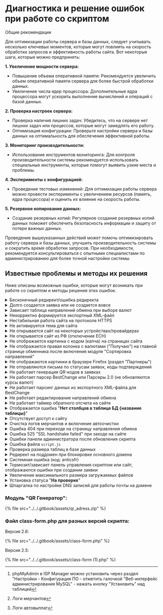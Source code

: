 # Диагностика и решение ошибок при работе со скриптом

Общие рекомендации

Для оптимизации работы сервера и базы данных, следует учитывать несколько ключевых моментов, которые могут повлиять на скорость обработки запросов и эффективность работы сайта. Вот некоторые шаги, которые можно предпринять:

**1. Увеличение мощности сервера:**

* Повышение объема оперативной памяти: Рекомендуется увеличить объем оперативной памяти сервера для более быстрой обработки данных.
* Увеличение числа ядер процессора: Дополнительные ядра процессора могут ускорить выполнение вычислений и операций с базой данных.

**2. Проверка настроек сервера:**

* Проверка наличия лишних задач: Убедитесь, что на сервере нет лишних задач или процессов, которые могут замедлять его работу.
* Оптимизация конфигурации: Проверьте настройки сервера и базы данных на оптимальность для обеспечения эффективной работы.

**3. Мониторинг производительности:**

* Использование инструментов мониторинга: Для контроля производительности системы рекомендуется использовать специальные инструменты, которые помогут выявить узкие места и проблемы.

**4. Эксперименты с конфигурацией:**

* Проведение тестовых изменений: Для оптимизации работы сервера можно провести эксперименты с увеличением ресурсов (память, ядра процессора) и оценить их влияние на скорость работы.

**5. Резервное копирование данных:**

* Создание резервных копий: Регулярное создание резервных копий данных поможет обеспечить безопасность информации и защиту от потери важных данных.

Проведение вышеуказанных действий может помочь оптимизировать работу сервера и базы данных, улучшить производительность системы и сократить время обработки запросов. При необходимости, рекомендуется консультироваться с опытными специалистами по администрированию для более точной настройки системы.

## Известные проблемы и методы их решения

Ниже описаны возможные ошибки, которые могут возникать при работе со скриптом и методы решения этих ошибок.

<details>

<summary>Бесконечный редирект/ошибка редиректа</summary>

При бесконечной переадресации в настройках панели управления сервером (ISP Manager или другая) установите галочку напротив пункта "**Перенаправлять HTTP-запросы в HTTPS**" (пример для ISP Manager)

![](<../../.gitbook/assets/image (313).png>)

</details>

<details>

<summary>Долго создается заявка или не создается вовсе</summary>

Отключите SMTP-сервер в разделе "**Сообщения -> E-mail шаблоны**", если вы используете исходящую почту, после этого проверьте скорость создания заявки.

Если заявка будет создаваться быстрее, то необходимо сменить SMTP сервер на [один из рекомендуемых нами](https://premium.gitbook.io/main/osnovnye-nastroiki/uvedomleniya-administratoram-i-polzovatelyam/uvedomleniya-po-e-mail#nastroika-smtp).

![](<../../.gitbook/assets/image (1515).png>)

</details>

<details>

<summary>Зависает таблица направлений обмена при выборе валют</summary>

Установите настройки кэширования в ЛК Cloudflare — выберите опцию "**No query string**" в разделе "**Caching**" -> "**Configuration**"

<img src="../../.gitbook/assets/image (767).png" alt="" data-size="original">

</details>

<details>

<summary>Некорректно формируется экспортный XML-файл</summary>

Если вместо экспортного XML-файла отображается ошибка валидации файла, это чаще всего означает, что в файлах скрипта могут быть первые пустые строки в одном или некоторых файлах.

![](<../../.gitbook/assets/image (1565).png>)

Так будет выглядеть открытый локально XML-файл, скачанный со страницы в браузере (ПКМ -> "Сохранить как -> XML-файл"

![](<../../.gitbook/assets/image (1564).png>)

Для устранения ошибки необходимо найти файлы с пустыми строками. Для этого:

Найдите корневую папку сайта (из-под root часто это `var/www/www-root/data/www/имя_домена`), заходим в неё - `cd var/www/www-root/data/www/имя_домена`

Из-под пользователя для сайта аналогично, но путь к корню короче (`cd www/имя_домена`)

Затем выполните команду поиска пустых первых строк для поиска по всем файлам сайта:

`find . -name "*.php" -type f -exec sh -c 'if [ "$(head -n 1 "$1" | tr -d "\n")" = "" ]; then echo "$1: empty first line"; fi' _ {} \;`

В ответе будут все файлы, у которых первая строка пустая.

![](<../../.gitbook/assets/image (1567).png>)

Найдите вручную все найденные файлы на сервере, откройте их и удалите пустые строки.

Также проблема при формировании файла может заключаться в том, что на 1 строке в файле отстутствует информация о кодировке и версии XML (prolog) — в этом случае стоит перезалить [файлы скрипта для обновления](https://premiumexchanger.com/uscripts/) поверх существующих файлов на сервере (из-под <mark style="color:green;">пользователя, созданного для сайта</mark>, не <mark style="color:red;">root</mark>!).

![](<../../.gitbook/assets/image (1622).png>)

</details>

<details>

<summary>Нестабильная работа сайта на протоколе HTTPS</summary>

Проверьте, как указан домен в разделе "**Настройки**" -> "**Общие**" в панели администратора, должен быть указан как **https://ваш\_домен**

![](<../../.gitbook/assets/image (1367).png>)

Проверьте как указан домен в БД (таблица `xxxx_options`), должен быть указан как **https://ваш\_домен**

![](<../../.gitbook/assets/image (1369).png>)

Открыть БД вы можете в панели управления ISP Manager, раздел "Базы данных"

![](<../../.gitbook/assets/image (1523).png>)

![](<../../.gitbook/assets/image (1525).png>)

Если кнопка "**Web-интерфейс**" отсутствует, установите phpMyAdmin.

phpMyAdmin для работы с БД в ISP Manager можно установить через раздел "**Настройки** - **Конфигурация ПО"** - отметить галочкой "**Веб-интерфейс администрирования MySQL**" - нажать кнопку "**Установить**" над таблицей (действия производить из-под <mark style="color:red;">root</mark>)

В личном кабинете Cloudflare установите тип шифрования как **Flexible** в разделе "**SSL/TLS**" -> "**Overview**"

![](<../../.gitbook/assets/image (1370).png>)

<mark style="background-color:red;">Если же у вас используете самоподписанный сертификат, выпущенный не в ЛК Cloudflare - выберите пункт "</mark><mark style="background-color:red;">**Full (Encrypts end-to-end, using a self signed certificate on the server)**</mark><mark style="background-color:red;">"</mark>

Уберите галочку постоянного редиректа на HTTPS в настройках сайта в ISP Manager

![](<../../.gitbook/assets/image (1524).png>)

![](<../../.gitbook/assets/image (1368).png>)

</details>

<details>

<summary>Не активируется тема для сайта</summary>

Если при активации темы отображается ошибка `Unclosed '{' on line ...` :

![](<../../.gitbook/assets/image (1827).png>)

Активируйте опцию `short_open_tag` в файле конфигурации PHP (`php.ini`).&#x20;

Для этого зайдите в ISP Manager под пользователем <mark style="color:red;">**root**</mark> и перейдите в настройки PHP (или откройте файл `php.ini` на сервере, если не используете ISP Manager):

![](<../../.gitbook/assets/image (1829).png>)

В поиске в правом верхнем углу наберите `short` и активируйте отображаемую опцию.

![](<../../.gitbook/assets/image (1828).png>)

После этого активируйте тему, которая отображала ошибку.

</details>

<details>

<summary>Не открывается сайт на некоторых устройствах/провайдерах</summary>

Отключите проксирование в личном кабинете Cloudflare. Перейдите в раздел "**DNS**" ➔ "**Records**" и начните редактирование А-записи.

<mark style="color:red;">**Обращаем ваше внимание, что отключение проксирования позволит злоумышленникам найти реальный IP-адрес вашего сервера и отключит защиту от DDoS-атак. Отключайте проксирование только в крайних случаях.**</mark>

<figure><img src="../../.gitbook/assets/image (42).png" alt=""><figcaption></figcaption></figure>

Отключите проксирование в столбце "**Proxy status**"

<figure><img src="../../.gitbook/assets/image (43).png" alt=""><figcaption></figcaption></figure>

Сохраните изменения.

<figure><img src="../../.gitbook/assets/image (44).png" alt=""><figcaption></figcaption></figure>

После этих действий сайт должен открываться на всех устройствах и провайдерах.

</details>

<details>

<summary>Не открывается сайт из РФ (отключение ECH)</summary>

Роскомнадзор начал блокировать Cloudflare.

Cloudflare принудительно включил всем своим пользователям шифрование заголовка SNI (Server Name Indication). Это значит, что при использовании опции невозможно узнать, к какому сайту происходит подключение через HTTPS. Роскомнадзор отреагировал на это и заблокировал сайты, использующие эту технологию.

Как результат, многие сайты которые используют Cloudflare, оказались недоступны для многих пользователей из РФ.

Если вам нужно отключить Encrypted Client Hello (ECH) для вашего домена на Cloudflare, выполните следующие шаги. Этот процесс включает проверку текущего статуса ECH, а затем его отключение через Cloudflare.

<mark style="color:red;">**Обращаем ваше внимание, что отключение опции ECH не гарантирует доступ к сайту, но этот способ помогает в большинстве случаев.**</mark>

**Проверка, включен ли ECH**

Сначала необходимо проверить, включен ли ECH для вашего домена. Для этого перейдите по следующей ссылке, заменив **example.com** на ваш домен:

[https://dns.google.com/query?name=**example.com**\&type=HTTPS](https://dns.google.com/query?name=example.com\&type=HTTPS)

![](<../../.gitbook/assets/image (2107).png>)

Если в ответе есть параметр **`ech=`**, это подтверждает поддержку ECH. Если ECH включен, то переходите к следующему шагу.

\---------------------------------------------------------------------------------------------------------

## Если у вас <mark style="color:red;">бесплатный тариф</mark> Cloudflare:

<mark style="color:orange;">**На бесплатном тарифе доступно отключение ECH только через API сервиса.**</mark>

Вам потребуются:

* E-mail — почта от вашего аккаунта в Cloudflare
* **Global API Key** — ключ для аутентификации запросов
* **Zone ID** — это уникальный ID вашей зоны (домена) в Cloudflare

1. **Global API Key**. Перейдите на страницу Cloudflare по следующей ссылке и скопируйте ваш глобальный API-ключ: [https://dash.cloudflare.com/profile/api-tokens](https://dash.cloudflare.com/profile/api-tokens)

![](<../../.gitbook/assets/image (109).png>)

![](<../../.gitbook/assets/image (110).png>)

2. **Zone ID**. Перейдите в управление вашим доменом на Cloudflare и прокрутите вниз страницу. Найдите строку **Zone ID** и скопируйте её.

![](<../../.gitbook/assets/image (108).png>)

### **Отключение ECH через curl (вариант 1):**

Теперь, когда у вас есть Global API Key и Zone ID, вы можете отключить ECH с помощью `curl`.&#x20;

#### Установите curl​.

Curl — это инструмент для отправки HTTP-запросов, который понадобится для взаимодействия с API Cloudflare.

1.  На Windows:

    Скачайте и установите curl с [официального сайта](https://curl.se/).

    * Для CMD
      1. Нажмите Win + R.
      2. Введите cmd и нажмите Enter.
      3.  Проверьте версию, выполнив команду:\
          CMD:

          {% code overflow="wrap" %}
          ```bash
          curl --version
          ```
          {% endcode %}
    * Для Powershell
      1. Нажмите Win + R.
      2. Введите cmd и нажмите Enter.
      3.  Проверьте версию, выполнив команду:\
          Powershell:

          {% code overflow="wrap" %}
          ```bash
          curl.exe --version
          ```
          {% endcode %}
2.  На Linux/MacOS: Обычно `curl` уже установлен. Проверьте, выполнив команду:\
    Bash:

    {% code overflow="wrap" %}
    ```bash
    curl --version
    ```
    {% endcode %}

Теперь, когда у вас есть Zone ID и API Key, выполните следующую команду:

* `{ZONE_ID}` замените на Zone ID Взятого из панели управления dash.cloudflare.com
* `{ACCOUNT_EMAIL}` — замените на вашу почту от dash.cloudflare.com.
* `{GLOBAL_API_KEY}` — замените на ваш API Key

Windows CMD:

{% code overflow="wrap" %}
```bash
curl -X PATCH "https://api.cloudflare.com/client/v4/zones/{ZONE_ID}/settings/ech" ^
     -H "X-Auth-Email: {ACCOUNT_EMAIL}" ^
     -H "X-Auth-Key: {GLOBAL_API_KEY}" ^
     -H "Content-Type: application/json" ^
     --data "{\"id\":\"ech\",\"value\":\"off\"}"
```
{% endcode %}

Windows Powershell:

{% code overflow="wrap" %}
```bash
curl -Method PATCH "https://api.cloudflare.com/client/v4/zones/{ZONE_ID}/settings/ech" `
    -Headers @{
        "X-Auth-Email" = "{ACCOUNT_EMAIL}";
        "X-Auth-Key" = "{GLOBAL_API_KEY}";
        "Content-Type" = "application/json"
    } `
    -Body '{"id":"ech","value":"off"}'
```
{% endcode %}

Linux:

{% code overflow="wrap" %}
```bash
curl -X PATCH "https://api.cloudflare.com/client/v4/zones/{ZONE_ID}/settings/ech" \
     -H "X-Auth-Email: {ACCOUNT_EMAIL}" \
     -H "X-Auth-Key: {GLOBAL_API_KEY}" \
     -H "Content-Type: application/json" \
     --data '{"id":"ech","value":"off"}'
```
{% endcode %}

Если запрос выполнен правильно, Cloudflare вернёт ответ, подтверждающий отключение ECH:

{% code overflow="wrap" %}
```bash
{"result":{"id":"ech","value":"off","modified_on":null,"editable":true},"success":true,"errors":[],"messages":[]}
```
{% endcode %}

### **Отключение ECH через Postman (вариант 2):**

Ту же процедуру можно проделать при помощи Postman. Postman — инструмент для тестирования API, который позволяет отправлять запросы к серверу, получать от него ответы и анализировать их. Он поддерживает работу с протоколом HTTPS и позволяет создавать запросы с использованием заголовков, параметров и тела. Это позволяет тестировать API, которые используют шифрованные соединения для обеспечения безопасности передачи данных.

Для отключения ECH в Postman создайте следующий запрос, выбрав метод PATCH. В запросе замените `zone_id` на ваш Zone ID.:

{% code overflow="wrap" %}
```
https://api.cloudflare.com/client/v4/zones/zone_id/settings/ech
```
{% endcode %}

Во вкладке `Headers` добавьте ключи:

* `X-Auth-Email` — адрес электронной почты, привязанный к вашему аккаунту Cloudflare;
* `X-Auth-Key` — ваш Global API Key;
* `Content-Type` — в столбце `Value` укажите значение `application/json`.

![](<../../.gitbook/assets/image (112).png>)

В **Body** выберите **raw** и введите следующий JSON:

![](<../../.gitbook/assets/image (113).png>)

```
{"id": "ech", "value": "off"}
```

И нажмите кнопку `Send`.

![](<../../.gitbook/assets/image (114).png>)

## Если у вас <mark style="color:green;">платный тариф</mark> Cloudflare:

1. Авторизуйтесь в Cloudflare.
2. Выберите ваш сайт.
3. Зайдите в раздел SSL/TLS.
4. Перейдите во вкладку Edge Certificates.
5. Найдите параметр Encrypted Client Hello (ECH).
6. Просто выключите эту опцию, поставив её в состояние Off.

![](<../../.gitbook/assets/image (111).png>)

</details>

<details>

<summary>Не отображается картинка с кодом (капча) на страницах сайта</summary>

Установите права на запись (например, 777) для папки `/wp-content/pn_uploads/captcha/ или /wp-content/uploads/captcha/`.

![](https://2722984412-files.gitbook.io/~/files/v0/b/gitbook-x-prod.appspot.com/o/spaces%2Fm9kqZXsNykrN6VyxxXBO%2Fuploads%2FyUtYC77gja8gTCQ5Qa1y%2Fimage.png?alt=media\&token=e0f8b816-5622-42f8-ac21-ebf06d9654ee)

Если вы не знаете как это сделать, то обратитесь в службу поддержки хостинга с данным вопросом.

</details>

<details>

<summary>Не отображается правая колонка с валютами ("Получаю") на главной странице обменника после включения модуля "Сортировка направлений"</summary>

Выполните "**Шаг 3**" в разделе "**Настройки обменника**" -> "**Миграция**" в блоке "**Специальные шаги миграции**" — валюты в таблице на главной должны начать отображаться корректно.

![](<../../.gitbook/assets/image (1888).png>)

![](<../../.gitbook/assets/image (1889).png>)

</details>

<details>

<summary>Не отображаются картинки в браузере Firefox (раздел "Партнеры")</summary>

![](<../../.gitbook/assets/image (382).png>)![](<../../.gitbook/assets/image (384).png>)

Причина: некорректный экспорт исходных svg-изображений.

Решение:

1. Загрузить и распаковать архив с картинками в папку `/wp-content/uploads/partners/` на сервере
2. В админ-панели сайта в разделе "**Партнёры**" необходимо прописать новый путь до картинок (пример:`/wp-content/uploads/partners/bestchange.svg`)\
   ![](<../../.gitbook/assets/image (387).png>)
3. Загрузка файлов не поверх существующих файлов с их заменой, а в отдельную папку решает проблему с работой кэша Cloudflare и браузера

</details>

<details>

<summary>Не отправляются письма по статусам заявок, коды подтверждений</summary>

Возможно, домен был помечен как рассылающий спам, поэтому письма проходят через фильтры — необходимо уточнить информацию у техподдержки провайдера.

Свяжитесь с вашим хостинг-провайдером и уточните, не блокирует ли он отправку писем. Возможно, существуют ограничения на сервере (к примеру, [релей](https://korporativnaya-pochta.com/articles/smart-relay-zaschita-ot-spama-dlya-korporativnoy-pochty)), которые мешают доставке электронной почты.

Если содержимое письма выглядит подозрительно для почтовых сервисов, можно попробовать его дополнить или изменить, чтобы избежать проблем с доставкой.

Измените тему отправляемого письма для статуса "**Новая заявка**" на менее формальную. Возможно, при отправке письма активируется фильтр на SMTP-сервере, который блокирует доставку.

Если письма приходят только некоторым пользователям сайта или попадают в папку "Спам" - проверьте наличие [SPF и/или DKIM записей](https://neuropassenger.ru/dostavlyaemost-pisem/) для вашего домена и сконфигурируйте их при необходимости.

* [Проверка SPF записи](https://mxtoolbox.com/spf.aspx)
* [Проверка DKIM-записи](https://mxtoolbox.com/dkim.aspx)

</details>

<details>

<summary>Не работает генерация QR-кодов в заявках</summary>

В версии модуля "**QR код генератор**" 2.5.2 был заменен сервис для генерации кодов для более стабильной работы — обновите модуль до актуальной версии по [инструкции](https://premium.gitbook.io/main/osnovnye-nastroiki/faq/kak-obnovit-faily-na-servere#moduli-skripta).

[Ссылка на скачивание модуля напрямую](https://2574066779-files.gitbook.io/~/files/v0/b/gitbook-x-prod.appspot.com/o/spaces%2Fm9kqZXsNykrN6VyxxXBO%2Fuploads%2FfYDoTZNwTpp1UzsalKcy%2Fqr_adress.zip?alt=media\&token=f0d2c22e-8619-45d3-9bb4-e141746ec080).

Шорткод в шаблонах для статусов заявок менять не потребуется.

</details>

<details>

<summary>Не работает парсер BestChange или Парсеры 2.0 (не обновляются курсы валют)</summary>

<img src="../../.gitbook/assets/image (1260).png" alt="" data-size="original">

Вероятно, файлы на сервер были загружены под рутом (root), а должны загружаться под пользователем для сайта - необходимо сменить владельца файлов и директорий. Порядок действий:

* скачайте корневую папку со всеми файлами как архив на ПК
* удалите эти файлы на сервере под рутом
* зайдите в ISP Manager под пользователем, созданным для сайта
* загрузите архив на сервер и распакуйте его по тому же пути

</details>

<details>

<summary>Не работает парсинг данных из экспортного XML-файла для BestChange</summary>

В панели управления CloudFlare включите [Bot Fight Mode](https://developers.cloudflare.com/bots/get-started/free/).\
![](<../../.gitbook/assets/image (2090).png>)

Fight Mode имеет отдельный список исключений — дополнительно добавьте в него IP-адрес **`162.19.29.225`**, вне зависимости от того, как вы настроили другие правила.

![](<../../.gitbook/assets/image (2091).png>)

</details>

<details>

<summary>Не работает редактирование направлений обмена</summary>



![](<../../.gitbook/assets/image (1983).png>)

Замените на вашем сервере файл по пути `wp-content/plugins/premiumbox/premium/includes/class-form.php` (файл находится [внизу этой страницы](https://premium.gitbook.io/main/osnovnye-nastroiki/faq/diagnostika-i-reshenie-oshibok-pri-rabote-so-skriptom#fail-class-form.php-dlya-raznykh-versii-skripta).

Обратите внимание, что файл **всегда** должен загружаться только для соответствующей версии скрипта и только из-под пользователя, созданного для сайта (<mark style="color:red;">**не root!**</mark>).

<img src="../../.gitbook/assets/image (1982).png" alt="" data-size="original">

</details>

<details>

<summary>Не работает таймер обратного отсчета на сайте</summary>

Если вместо таймера (конструкция `[js_timer][bid_delete_time][/js_timer]`) отображается "---"\
![](<../../.gitbook/assets/image (1891).png>)\
в разделе "**Настройки**" -> "**Основные настройки**" установите формат даты любой, <mark style="color:red;">**кроме**</mark> d/m/Y:

![](<../../.gitbook/assets/image (1893).png>)

</details>

<details>

<summary>Отображается ошибка "<strong>Нет столбцов в таблице БД {название таблицы}</strong>"</summary>

Переактивируйте основной плагин (Premium Exchanger) в разделе "**Плагины**".

![](<../../.gitbook/assets/image (513).png>)![](<../../.gitbook/assets/image (514).png>)

Затем отключите режим обновления в разделе "**Настройки обменника**" → "**Основные настройки**".

![](<../../.gitbook/assets/image (515).png>)

После этого недостающие столбцы будут созданы в таблице.

</details>

<details>

<summary>Отсутствует доступ к сайту</summary>

![](<../../.gitbook/assets/image (1261).png>)

Необходимо найти таблицу XXXX\_options в вашей БД через Phpmyadmin или Adminer и проверить поля **home** и **siteurl** (должен быть указать ваш актуальный домен)\
\
<mark style="color:blue;">phpMyAdmin в ISP Manager можно установить через раздел "Настройки — Конфигурация ПО — отметить галочкой "Веб-интерфейс администрирования MySQL" - нажать кнопку "Установить" над таблицей</mark>

</details>

<details>

<summary>Очистка логов мерчантов и включение автоочистки</summary>

При долгой работе модулей "Логи мерчантов" и "Логи автовыплат" записанные логи могут относительно быстро заполнить БД и могут возникнуть ошибки при работе с сайтом, если не включена автоочистка логов.

<mark style="color:red;">Рекомендуем включать логирование только на время настройки модулей мерчантов, при стабильной работе приема средств и автовыплат логи можно отключить.</mark>

Вы можете настроить автоматическую очистку логов в разделе "Настройки - Настройки логирования":\
![](<../../.gitbook/assets/image (1371).png>)

В разделе "**Настройки**" -> "**Cron**" скопируйте ссылку для задания cron и создайте задание на сервере по [инструкции](https://premium.gitbook.io/rukovodstvo-polzovatelya/osnovnye-nastroiki/faq/kak-sozdat-zadanie-cron-na-servere) (время выполнения - раз в 24 часа или реже).

![](<../../.gitbook/assets/image (672).png>)![](<../../.gitbook/assets/image (673).png>)\
\
Если логи не очищаются через соответствующий раздел по кнопке "Удалить логи", то требуется очистить логи через БД.\
![](<../../.gitbook/assets/image (1372).png>)

Необходимо зайти в БД через PhpMyAdmin[^1]/Adminer и открыть таблицу [`xxxx_merch_logs`](#user-content-fn-2)[^2] (на всякий случай сделайте бэкап БД перед очисткой таблицы)

Перейдите в веб-интерфейс БД.&#x20;

<img src="../../.gitbook/assets/image (775).png" alt="" data-size="original">

_Если веб-интерфейс недоступен_ — _откройте к нему доступ по инструкции:_

_Как узнать какой файрволл установлен на сервере: под <mark style="color:red;">root-пользователем</mark> зайдите в панель ISPmanager, в консоли Shell выполните команду **`ufw status numbered`**_ — &#x435;_&#x441;ли будут выведены правила, то отключение правил производится командой **`ufw disable`**. После работ с базой данных **обязательно** включите правила обратно командой **`ufw enable`**._

_Если будет выведена команда **`Command 'ufw' not found`**, значит правила настроены в **iptables**_ — _чтобы отключить правила там, нужно выполнить команду **`iptables -P INPUT ACCEPT && iptables -P FORWARD ACCEPT`**, а после работ с базой данных перезагрузить сервер_ — _правила включатся автоматически_

Найдите таблицу `xxxx_merch_logs` (где xxxx - ваш префикс таблицы).

![](<../../.gitbook/assets/image (776).png>)

Перейдите на вкладке "Операции/Operations".

![](<../../.gitbook/assets/image (774).png>)

Очистите таблицу по нажатию "TRUNCATE"

![](<../../.gitbook/assets/image (773).png>)

Подтвердите очистку данных.

![](<../../.gitbook/assets/image (777).png>)

Повторите действия для таблицы [`xxxx_ap_logs`](#user-content-fn-3)[^3].

</details>

<details>

<summary>Ошибка 404 при переходе на страницу направления обмена</summary>

Скорее всего, у вас включен модуль "**Тире в направлении обмена**" в разделе "**Модули**", но не сохранены настройки для применения изменений — вы можете отключить его или оставить включенным (на ваше усмотрение).

![](<../../.gitbook/assets/image (605).png>)

Перейдите  в раздел "**Настройки -> Постоянные ссылки**" и нажмите на кнопку "**Сохранить изменения**", ничего не меняя на самой странице.

![](<../../.gitbook/assets/image (606).png>)

После этого проверьте отображение направлений обмена. Если изменения не будут сразу же отображаться — [сбросьте кэш в Cloudflare](https://premium.gitbook.io/main/osnovnye-nastroiki/faq/kak-sbrosit-kesh-v-cloudflare) (если используете его).

</details>

<details>

<summary>Ошибка 525 "SSL handshake failed" при заходе на сайте</summary>

Ошибка "SSL handshake failed" указывает на то, что произошла проблема при установлении защищенного соединения между клиентом (обычно это браузер) и сервером.

В настройках личного кабинета в Cloudflare в разделе "SSL/TLS" установите параметр "Your SSL/TLS encryption mode" как "Flexible"

<img src="../../.gitbook/assets/image (779).png" alt="" data-size="original">

</details>

<details>

<summary>Ошибки панели администратора после обновления скрипта</summary>

Проверьте содержимое файла userdata.php по [инструкции](https://premium.gitbook.io/rukovodstvo-polzovatelya/pered-nachalom-raboty/instrukciya-po-obnovleniyu#ustranenie-nepoladok-posle-obnovleniya)

</details>

<details>

<summary>Ошибка файла <code>script.js</code></summary>

При получении этой ошибки отключите кэширование формата `js` в настройках сайта в ISP Manager

![](<../../.gitbook/assets/image (101).png>)

В списке "Расширения файлов для кэширования" <mark style="color:red;">**не должно быть**</mark> формата `js` (если он там есть — удалите его и сохраните настройки).

![](<../../.gitbook/assets/image (102).png>)

</details>

<details>

<summary>Проверка размера таблиц в базе данных</summary>

Если сайт или панель администратора начинают тормозить — проблема может быть в разрастании некоторых таблиц в базе данных (чаще всего это таблицы логов).

Для просмотра самых больших таблиц для их последующей очистки выполните следующие действия:

В панели ISP Manager зайдите в раздел "**Базы данных**", выберите вашу БД (скопируйте название БД в текстовый файл) и перейдите в раздел "**Пользователи**":

<img src="../../.gitbook/assets/image (1530).png" alt="" data-size="original">

На странице выберите владельца БД и нажмите "**Изменить**":

![](<../../.gitbook/assets/image (1531).png>)

Нажмите на значок глаза, что просмотреть пароль пользователя. Сохраните имя пользователя и пароль в текстовый файл.

![](<../../.gitbook/assets/image (1532).png>)

Перейдите в раздел "**Shell-клиент**" и введите команду `mysql -u`` `**`username`**` ``-p`, где вместо **username** укажите имя пользователя БД из предыдущего пункта. Выполните команду, а затем введите пароль пользователя (символы не будут отображаться про вводе) и нажмите Enter. При успешной авторизации вы увидите текст "**Welcome to the MySQL monitor.**"

![](<../../.gitbook/assets/image (1533).png>)

Затем введите команду `SELECT table_name AS "Table", round(((data_length + index_length) / 1024 / 1024), 2) "Size in MB" FROM information_schema.TABLES WHERE table_schema = "`**`database_name`**`" ORDER BY (data_length + index_length) DESC;`, где вместо **`database_name`** укажите имя башей БД. Нажмите Enter.

После выполнения этих пунктов отобразится список всех таблиц, отсортированных по размеру (самые большие таблицы сверху).

</details>

<details>

<summary>Редирект на поддомен при блокировке основного домена</summary>

Сперва нужно добавить поддомен в лицензию в [личном кабинете](https://premiumexchanger.com/ulicense/). После этого в конфигурационном файле nginx добавьте следующий блок кода (укажите ваш домен вместо 123.ru и test.123.ru):

```nginx
server {
  server_name 123.ru
  
  listen 80;
  
  location / {
    if ($argument_uri) {
      return 301 https://test.123.ru$request_uri;
    }
    
    ## тут оставшийся конфиг  }
}
```

Логика работы следующая: пользователь обращается к сайту, где выполняется заданное условие. В случае его выполнения осуществляется перенаправление с кодом 301, при этом передаются все параметры запроса (в том числе "хвост" партнерской ссылки).

Выше пример реализации для nginx, в Apache такая конфигурация работать не будет.

</details>

<details>

<summary>Системная ошибка (код: anticsfr)</summary>

![](<../../.gitbook/assets/image (1259).png>)![](<../../.gitbook/assets/image (1304).png>)

<img src="../../.gitbook/assets/image (1307).png" alt="" data-size="original">

В качестве быстрого временного решения проблемы - достаточно перезагрузить страницу в браузере.

Эта ошибка указывает на проблему с записью сессий на сервере или изменением IP-адреса пользователя. Вероятно, настройка хранения пользовательских сессий выполнена некорректно.

Если сессия сбивается, это означает, что вам потребуется дополнительная настройка PHP.\
![](<../../.gitbook/assets/image (1336).png>)

Для решения проблемы необходимо установить настройки сессий так, как показано на скриншоте ниже.

![](<../../.gitbook/assets/image (721).png>)

**`session.gc_probability`** и **`session.gc_divisor`**: Эти два параметра вместе определяют вероятность запуска процесса сбора мусора на каждом запросе. Вероятность рассчитывается как **`gc_probability/gc_divisor`**. Например, если **`gc_probability`** равно 1, а **`gc_divisor`** равно 1000, то сбор мусора будет запускаться примерно на 0,1% запросов

**`session.gc_maxlifetime`**: Этот параметр определяет максимальное время жизни сессии в секундах. Если сессия старше этого времени, она будет считаться "мусором" и будет удалена при следующем запуске процесса сбора мусора

<mark style="color:red;">**После изменения конфигурации PHP, вам нужно перезапустить веб-сервер для применения изменений.**</mark>

Для автоматической очистки сессий можно добавить 2 задания CRON с периодом выполнения раз в сутки:\
![](../../.gitbook/assets/4515576096913_28022022_vozmozhnyye-prichiny-nekhvatki-mesta-na-vps-i-ikh-ustraneniye_2.png)

{% code title="Задание 1:" %}
```
find /var/www/*/data/mod-tmp/ -name "sess_*" -exec rm {} \;
```
{% endcode %}

{% code title="Задание 2:" %}
```
find /var/www/*/data/bin-tmp/ -name "sess_*" -exec rm {} \;
```
{% endcode %}

</details>

<details>

<summary>Тормозит/зависает панель управления скриптом или сайт, отображаются ошибки при создании заявки</summary>

## Удаление сессий

Выполните команду через ssh:

`cd /var/www`/**`имя_пользователя_сайта`**/`data`

Выполните команду:

`find mod-tmp -name "sess_*" -mtime +2 -type f -print0 | xargs -0rn 20 rm -f`

После этого удалятся все сессии старше 2 дней.

Также вы можете зайти по SSH из другого окна (сессии) и ввести:

`df -i`

После ввода команды вы увидите заполненность диска файлами.\


<img src="../../.gitbook/assets/image (714).png" alt="" data-size="original">

Количество inode (количество возможных файлов) на разных серверах может существенно отличаться, поэтому очистка может занять от 10 минут до 5 часов

## Настройки обращения к серверу

Обратите внимание на [раздел "**Настройки**" -> "**Cron**"](https://premium.gitbook.io/main/osnovnye-nastroiki/nastroiki/obshie-nastroiki#cron) — настройки в нём должны соответствовать инструкции.

Если вы меняли эти настройки ранее — верните их к исходному виду.

## Настройки PHP

Зайдите в панель управления ISP Manager из-под **root-пользователя** и проверьте версию PHP для сайта.

<img src="../../.gitbook/assets/image (715).png" alt="" data-size="original">

<img src="../../.gitbook/assets/image (716).png" alt="" data-size="original">

Затем откройте настройки нужной версии PHP

<img src="../../.gitbook/assets/image (718).png" alt="" data-size="original">

Для указанных ниже параметров на вашем сервере должны быть установлены значения как на скриншоте. Если они отличаются от приведенных ниже —

&#x20;измените их.

<img src="../../.gitbook/assets/image (719).png" alt="" data-size="original">

Для полной очистки файлов выполните команду `find mod-tmp -name "sess_*" -type f -print0 | xargs -0rn 20 rm -f`

После этих действий временные файлы будут удалены с сервера и будет работать автоочистка файлов через PHP.

## Увеличение лимита памяти

В случае обработки большого объема данных, скрипту может не хватать выделенной оперативной памяти на сервере для нормальной работы. Чтобы увеличить лимит оперативной памяти, который может использовать WordPress, необходимо выполнить следующие шаги:

1. На сервере открыть файл `ваш_домен/wp-config.php` и после строки `define(‘WP_DEBUG’, false);` прописать следующие строки и сохранить изменения:

```
define('WP_MEMORY_LIMIT', '512M');define('WP_MAX_MEMORY_LIMIT', '1024M');
```

2. В конфигурации вашего сервера установить значение `MEMORY_LIMIT = 512M`.

![](<../../.gitbook/assets/image (1609).png>)

![](<../../.gitbook/assets/image (1610).png>)

## Смените сервис определения страны по IP-адресу пользователя

В разделе "**GEO IP**" ➔ "**Настройки определения IP**" смените источник на **sypexgeo.net**, установите таймаут в 7 секунд и сохраните изменения.

<figure><img src="../../.gitbook/assets/image (13).png" alt=""><figcaption></figcaption></figure>

## Другие действия в админ-панели и на сервере

Вы можете отключить все модули в разделе "**Модули**" (зафиксировав состояние "до") и проверить — будет ли сайт работать быстрее?

Если да, то необходимо будет постепенно включать модули обратно (по 3-5 за раз) и проверять на каком шаге начнется торможение — после этого анализировать сам модуль, вызывающий торможение.

Также вы можете удалить на сервере модуль `\wp-content\plugins\premiumbox\moduls\courselogs` (если он есть) — он может нагружать систему больше всего.

Если вышеуказанные рекомендации не помогли, обратитесь в техподдержку **вашего хостинга** — попросите их провести диагностику и предоставить информацию по нагрузке на ваш сервер.

</details>

<details>

<summary>Увеличение максимального размера загружаемых файлов</summary>

При необходимости вы можете установить своё значение для загружаемых пользователями файлов через ЛК или в заявке (картинки для верификации счетов/личности).

Ограничение по умолчанию составляет 2 мегабайта.

При использовании ISP Manager — зайдите под root-пользователем в панель и перейдите в раздел "**Настройки PHP**":

<img src="../../.gitbook/assets/image (1517).png" alt="" data-size="original">

Выберите версию PHP, которая используется на вашем сайте и зайдите в её настройки:

![](<../../.gitbook/assets/image (1519).png>)

![](<../../.gitbook/assets/image (1518).png>)

Установите желаемое значение для опции "**Макс. размер файла**" и сохраните изменения. Перезагрузите сервер.

Если вы не используете панель ISP Manager — в файле php.ini найдите нижеуказанные директивы, установите для них свои значения и перезагрузите сервер.

{% code fullWidth="true" %}
```
upload_max_filesize = 128M — макс. размер одного загружаемого файла
post_max_size = 128M — макс. размер набора файлов, загружаемых за один запрос
memory_limit 256M — лимит памяти PHP
max_execution_time 300 — макс. время исполнения запроса в секундах
max_input_time 300 — макс. время время в секундах, которое скрипт может потратить на разбор входных данных
```
{% endcode %}

upload\_max\_filesize — установите значение, превышающее размер вашей резервной копии\
post\_max\_size — установите значение > чем резервная копия\
memory\_limit — установите значение > чем резервная копия\
max\_execution\_time — установите значение 0 (бесконечно)

Если после увеличения размера файлов вы получаете ошибки - воспользуйтесь [официальным руководством для PHP](https://www.php.net/manual/ru/features.file-upload.common-pitfalls.php) по устранению ошибок.

</details>

<details>

<summary>Установка статуса "<strong>На проверке</strong>"</summary>

1. В настройках **всех** **используемых** модулей мерчантов для указанного ниже блока настроек ("**Работа со статусами заявок**") выберите из выпадающего списка вариант "**На проверке**" для всех опций и сохраните изменения.

<img src="../../.gitbook/assets/Добавить мерчант ‹ Обменник — WordPress - Google Chrome_240501160623.png" alt="" data-size="original">

2. В настройках **всех** **используемых** модулей автовыплат установите запрет на совершение выплаты для заявок, находящихся в статусе "**На проверке**" — выберите пункт "**Нет**" для выделенной ниже опции.

<img src="../../.gitbook/assets/Добавить автовыплату ‹ Обменник — WordPress - Google Chrome_240501160808.png" alt="" data-size="original">

</details>

<details>

<summary>Шпаргалка по настройке DNS записей для работы почты на домене</summary>

Время от времени приходится разбираться с некоторыми аспектами проверки электронной почты. Это включает в себя проверку ряда DNS-записей и запросов.

[Краткая шпаргалка](https://www.netmeister.org/blog/email-dns-records.html), которую вы можете использовать в следующий раз, когда не вспомните, какие записи используются для проверки SPF, DKIM, DMARC и т. д.

</details>

### Модуль "**QR Генератор**":

{% file src="../../.gitbook/assets/qr_adress.zip" %}

### Файл class-form.php для разных версий скрипта:

Версия 2.6:

{% file src="../../.gitbook/assets/class-form.php" %}

Версия 2.5:

{% file src="../../.gitbook/assets/class-form (1).php" %}

[^1]: phpMyAdmin в ISP Manager можно установить через раздел "Настройки - Конфигурация ПО - отметить галочкой "Веб-интерфейс администрирования MySQL" - нажать кнопку "Установить" над таблицей

[^2]: Логи мерчантов

[^3]: Логи автовыплат
